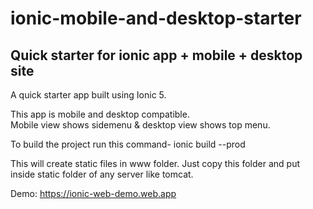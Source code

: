 # ionic-mobile-and-desktop-starter

## Quick starter for ionic app + mobile + desktop site

A quick starter app built using Ionic 5.  

This app is mobile and desktop compatible.  
Mobile view shows sidemenu & desktop view shows top menu.  

To build the project run this command-
ionic build --prod

This will create static files in www folder. Just copy this folder and put inside static folder of any server like tomcat.

Demo: https://ionic-web-demo.web.app
